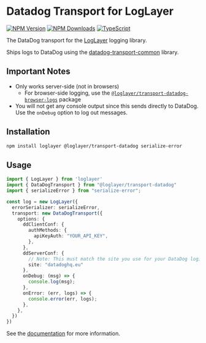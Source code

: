 # Datadog Transport for LogLayer

[![NPM Version](https://img.shields.io/npm/v/%40loglayer%2Ftransport-datadog)](https://www.npmjs.com/package/@loglayer/transport-datadog)
[![NPM Downloads](https://img.shields.io/npm/dm/%40loglayer%2Ftransport-datadog)](https://www.npmjs.com/package/@loglayer/transport-datadog)
[![TypeScript](https://img.shields.io/badge/%3C%2F%3E-TypeScript-%230074c1.svg)](http://www.typescriptlang.org/)

The DataDog transport for the [LogLayer](https://loglayer.dev) logging library.

Ships logs to DataDog using the [datadog-transport-common](https://www.npmjs.com/package/datadog-transport-common) library.

## Important Notes

- Only works server-side (not in browsers)
  * For browser-side logging, use the [`@loglayer/transport-datadog-browser-logs`](https://github.com/loglayer/loglayer/tree/master/packages/transports/datadog-browser-logs) package
- You will not get any console output since this sends directly to DataDog. Use the `onDebug` option to log out messages.

## Installation

```bash
npm install loglayer @loglayer/transport-datadog serialize-error
```

## Usage

```typescript
import { LogLayer } from 'loglayer'
import { DataDogTransport } from "@loglayer/transport-datadog"
import { serializeError } from "serialize-error";

const log = new LogLayer({
  errorSerializer: serializeError,
  transport: new DataDogTransport({
    options: {
      ddClientConf: {
        authMethods: {
          apiKeyAuth: "YOUR_API_KEY",
        },
      },
      ddServerConf: {
        // Note: This must match the site you use for your DataDog login - See below for more info
        site: "datadoghq.eu"
      },
      onDebug: (msg) => {
        console.log(msg);
      },
      onError: (err, logs) => {
        console.error(err, logs);
      },
    },
  })
})
```

See the [documentation](https://loglayer.dev/transports/datadog) for more information.
